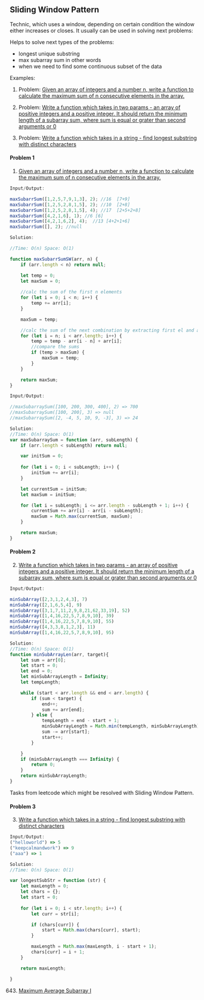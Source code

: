 ## Sliding Window Pattern

Technic, which uses a window, depending on certain condition the window either increases or closes. It usually can be used in solving next problems:

Helps to solve next types of the problems:
* longest unique substring
* max subarray sum
in other words 
* when we need to find some continuous subset of the data

Examples:

1. Problem: [Given an array of integers and a number n, write a function to calculate the maximum sum of n consecutive elements in the array.](#problem-1)

2. Problem: [Write a function which takes in two params - an array of positive integers and a positive integer. It should return the minimum length of a subarray sum, where sum is equal or grater than second arguments or 0](#problem-2)

3. Problem: [Write a function which takes in a string - find longest substring with distinct characters](#problem-3)

#### Problem 1

1. [Given an array of integers and a number n, write a function to calculate the maximum sum of n consecutive elements in the array.](./slidingWindow_maxSubarrSum.js)

```javascript
Input/Output:

maxSubarrSum([1,2,5,7,9,1,3], 2); //16  [7+9]
maxSubarrSum([1,2,5,2,8,1,5], 2); //10  [2+8]
maxSubarrSum([1,2,5,2,8,1,5], 4); //17  [2+5+2+8]
maxSubarrSum([4,2,1,6], 1); //6 [6]
maxSubarrSum([4,2,1,6,2], 4);  //13 [4+2+1+6]
maxSubarrSum([], 2); //null
```

```javascript
Solution:

//Time: O(n) Space: O(1)

function maxSubarrSumSW(arr, n) {
    if (arr.length < n) return null;

    let temp = 0;
    let maxSum = 0;
    
    //calc the sum of the first n elements
    for (let i = 0; i < n; i++) {
        temp += arr[i];
    }

    maxSum = temp;

    //calc the sum of the next combination by extracting first el and adding next el
    for (let i = n; i < arr.length; i++) {
        temp = temp - arr[i - n] + arr[i];
        //compare the sums
        if (temp > maxSum) {
            maxSum = temp;
        }
    }

    return maxSum;
}
```

```javascript
Input/Output:

//maxSubarraySum([100, 200, 300, 400], 2) => 700
//maxSubarraySum([100, 200], 3) => null
//maxSubarraySum([2, -4, 5, 10, 9, -3], 3) => 24
```

```javascript
Solution:
//Time: O(n) Space: O(1)
var maxSubarraySum = function (arr, subLength) {
    if (arr.length < subLength) return null;

    var initSum = 0;
    
    for (let i = 0; i < subLength; i++) {
        initSum += arr[i];
    }

    let currentSum = initSum;
    let maxSum = initSum;

    for (let i = subLength; i <= arr.length - subLength + 1; i++) {
        currentSum += arr[i] - arr[i - subLength];
        maxSum = Math.max(currentSum, maxSum);
    }

    return maxSum;
}
```

#### Problem 2
2. [Write a function which takes in two params - an array of positive integers and a positive integer. It should return the minimum length of a subarray sum, where sum is equal or grater than second arguments or 0](./)

```javascript
Input/Output:

minSubArray([2,3,1,2,4,3], 7)
minSubArray([2,1,6,5,4], 9)
minSubArray([3,1,7,11,2,9,8,21,62,33,19], 52)
minSubArray([1,4,16,22,5,7,8,9,10], 39)
minSubArray([1,4,16,22,5,7,8,9,10], 55)
minSubArray([4,3,3,8,1,2,3], 11)
minSubArray([1,4,16,22,5,7,8,9,10], 95)
```

```javascript
Solution:
//Time: O(n) Space: O(1)
function minSubArrayLen(arr, target){
    let sum = arr[0];
    let start = 0;
    let end = 0;
    let minSubArrayLength = Infinity;
    let tempLength;

    while (start < arr.length && end < arr.length) {
        if (sum < target) {
            end++;
            sum += arr[end];
        } else {
            tempLength = end - start + 1;
            minSubArrayLength = Math.min(tempLength, minSubArrayLength);
            sum -= arr[start];
            start++;
        }

    }
    if (minSubArrayLength === Infinity) {
        return 0;
    }
    return minSubArrayLength;
}
```


Tasks from leetcode which might be resolved with Sliding Window Pattern.


#### Problem 3
3. [Write a function which takes in a string - find longest substring with distinct characters](./slidingWindow_logestSubstr.js)

```javascript
Input/Output:
("helloworld") => 5
("keepcalmandwork") => 9
("aaa") => 1
```

```javascript
Solution:
//Time: O(n) Space: O(1)

var longestSubStr = function (str) {
    let maxLength = 0;
    let chars = {};
    let start = 0;
   
    for (let i = 0; i < str.length; i++) {
        let curr = str[i];

        if (chars[curr]) {
            start = Math.max(chars[curr], start);
        }

        maxLength = Math.max(maxLength, i - start + 1);
        chars[curr] = i + 1;
    }

    return maxLength;

}
```



643. [Maximum Average Subarray I](https://leetcode.com/problems/maximum-average-subarray-i/)